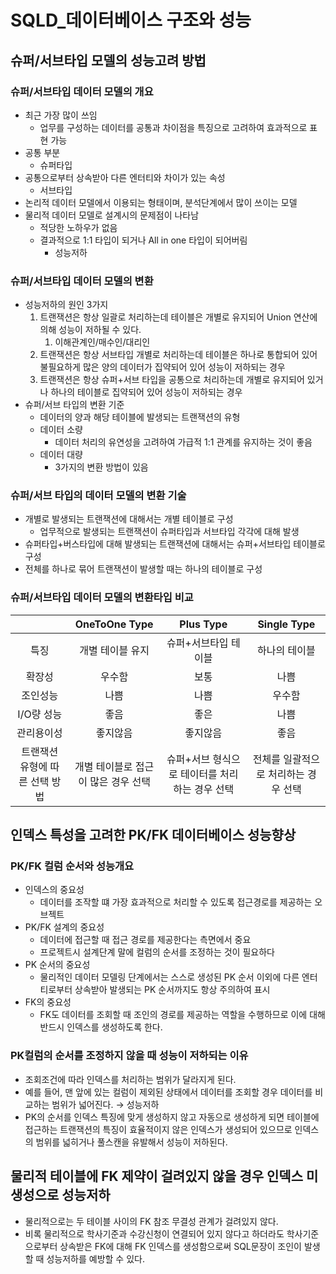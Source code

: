 # SQLD_데이터베이스 구조와 성능

## 슈퍼/서브타입 모델의 성능고려 방법

### 슈퍼/서브타입 데이터 모델의 개요

- 최근 가장 많이 쓰임
  - 업무를 구성하는 데이터를 공통과 차이점을 특징으로 고려하여 효과적으로 표현 가능
- 공통 부분
  - 슈퍼타입
- 공통으로부터 상속받아 다른 엔터티와 차이가 있는 속성
  - 서브타입
- 논리적 데이터 모델에서 이용되는 형태이며, 분석단계에서 많이 쓰이는 모델
- 물리적 데이터 모델로 설계시의 문제점이 나타남
  - 적당한 노하우가 없음
  - 결과적으로 1:1 타입이 되거나 All in one 타입이 되어버림 
    - 성능저하



### 슈퍼/서브타입 데이터 모델의 변환

- 성능저하의 원인 3가지
  1. 트랜잭션은 항상 일괄로 처리하는데 테이블은 개별로 유지되어 Union 연산에 의해 성능이 저하될 수 있다.
     1. 이해관계인/매수인/대리인
  2. 트랜잭션은 항상 서브타입 개별로 처리하는데 테이블은 하나로 통합되어 있어 불필요하게 많은 양의 데이터가 집약되어 있어 성능이 저하되는 경우
  3. 트랜잭션은 항상 슈퍼+서브 타입을 공통으로 처리하는데 개별로 유지되어 있거나 하나의 테이블로 집약되어 있어 성능이 저하되는 경우
- 슈퍼/서브 타입의 변환 기준
  - 데이터의 양과 해당 테이블에 발생되는 트랜잭션의 유형
  - 데이터 소량
    - 데이터 처리의 유연성을 고려하여 가급적 1:1 관계를 유지하는 것이 좋음
  - 데이터 대량
    - 3가지의 변환 방법이 있음



### 슈퍼/서브 타입의 데이터 모델의 변환 기술

- 개별로 발생되는 트랜잭션에 대해서는 개별 테이블로 구성
  - 업무적으로 발생되는 트랜잭션이 슈퍼타입과 서브타입 각각에 대해 발생
- 슈퍼타입+버스타입에 대해 발생되는 트랜잭션에 대해서는 슈퍼+서브타입 테이블로 구성
- 전체를 하나로 묶어 트랜잭션이 발생할 때는 하나의 테이블로 구성



### 슈퍼/서브타입 데이터 모델의 변환타입 비교

|                                |            OneToOne Type            |                   Plus Type                    |             Single Type              |
| :----------------------------: | :---------------------------------: | :--------------------------------------------: | :----------------------------------: |
|              특징              |          개별 테이블 유지           |              슈퍼+서브타입 테이블              |            하나의 테이블             |
|             확장성             |               우수함                |                      보통                      |                 나쁨                 |
|            조인성능            |                나쁨                 |                      나쁨                      |                우수함                |
|           I/O량 성능           |                좋음                 |                      좋은                      |                 나쁨                 |
|           관리용이성           |              좋지않음               |                    좋지않음                    |                 좋음                 |
| 트랜잭션 유형에 따른 선택 방법 | 개별 테이블로 접근이 많은 경우 선택 | 슈퍼+서브 형식으로 테이터를 처리하는 경우 선택 | 전체를 일괄적으로 처리하는 경우 선택 |



## 인덱스 특성을 고려한 PK/FK 데이터베이스 성능향상

### PK/FK 컬럼 순서와 성능개요

- 인덱스의 중요성
  - 데이터를 조작할 떄 가장 효과적으로 처리할 수 있도록 접근경로를 제공하는 오브젝트
- PK/FK 설계의 중요성
  - 데이터에 접근할 때 접근 경로를 제공한다는 측면에서 중요
  - 프로젝트시 설계단계 말에 컬럼의 순서를 조정하는 것이 필요하다
- PK 순서의 중요성
  - 물리적인 데이터 모델링 단계에서는 스스로 생성된 PK 순서 이외에 다른 엔터티로부터 상속받아 발생되는 PK 순서까지도 항상 주의하여 표시
- FK의 중요성
  - FK도 데이터를 조회할 때 조인의 경로를 제공하는 역할을 수행하므로 이에 대해 반드시 인덱스를 생성하도록 한다.

### PK컬럼의 순서를 조정하지 않을 때 성능이 저하되는 이유

- 조회조건에 따라 인덱스를 처리하는 범위가 달라지게 된다.
- 예를 들어, 맨 앞에 있는 컬럼이 제외된 상태에서 데이터를 조회할 경우 데이터를 비교하는 범위가 넓어진다. → 성능저하
- PK의 순서를 인덱스 특징에 맞게 생성하지 않고 자동으로 생성하게 되면 테이블에 접근하는 트랜잭션의 특징이 효율적이지 않은 인덱스가 생성되어 있으므로 인덱스의 범위를 넓히거나 풀스캔을 유발해서 성능이 저하된다.



## 물리적 테이블에 FK 제약이 걸려있지 않을 경우 인덱스 미생성으로 성능저하

- 물리적으로는 두 테이블 사이의 FK 참조 무결성 관계가 걸려있지 않다.
- 비록 물리적으로 학사기준과 수강신청이 연결되어 있지 않다고 하더라도 학사기준으로부터 상속받은 FK에 대해 FK 인덱스를 생성함으로써 SQL문장이 조인이 발생할 때 성능저하를 예방할 수 있다.